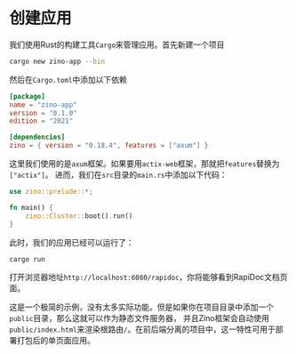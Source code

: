 # 创建应用

我们使用Rust的构建工具`Cargo`来管理应用。首先新建一个项目
```bash
cargo new zino-app --bin
```
然后在`Cargo.toml`中添加以下依赖
```toml
[package]
name = "zino-app"
version = "0.1.0"
edition = "2021"

[dependencies]
zino = { version = "0.18.4", features = ["axum"] }
```
这里我们使用的是`axum`框架。如果要用`actix-web`框架，那就把`features`替换为`["actix"]`。
进而，我们在`src`目录的`main.rs`中添加以下代码：
```rust
use zino::prelude::*;

fn main() {
    zino::Cluster::boot().run()
}
```
此时，我们的应用已经可以运行了：
```bash
cargo run
```
打开浏览器地址`http://localhost:6080/rapidoc`，你将能够看到RapiDoc文档页面。

这是一个极简的示例，没有太多实际功能。但是如果你在项目目录中添加一个`public`目录，那么这就可以作为静态文件服务器，
并且Zino框架会自动使用`public/index.html`来渲染根路由`/`。在前后端分离的项目中，这一特性可用于部署打包后的单页面应用。
